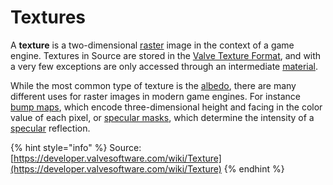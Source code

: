 # Textures

A **texture** is a two-dimensional [raster](http://en.wikipedia.org/wiki/Raster_graphics) image in the context of a game engine. Textures in Source are stored in the [Valve Texture Format](valve-texture-format-vtf.md), and with a very few exceptions are only accessed through an intermediate [material](https://developer.valvesoftware.com/wiki/Material).

While the most common type of texture is the [albedo](https://developer.valvesoftware.com/wiki/Albedo), there are many different uses for raster images in modern game engines. For instance [bump maps](https://developer.valvesoftware.com/wiki/Bump_map), which encode three-dimensional height and facing in the color value of each pixel, or [specular masks](https://developer.valvesoftware.com/wiki/$envmapmask), which determine the intensity of a [specular](https://developer.valvesoftware.com/wiki/$envmap) reflection.

{% hint style="info" %}
Source: [https://developer.valvesoftware.com/wiki/Texture](https://developer.valvesoftware.com/wiki/Texture)
{% endhint %}


